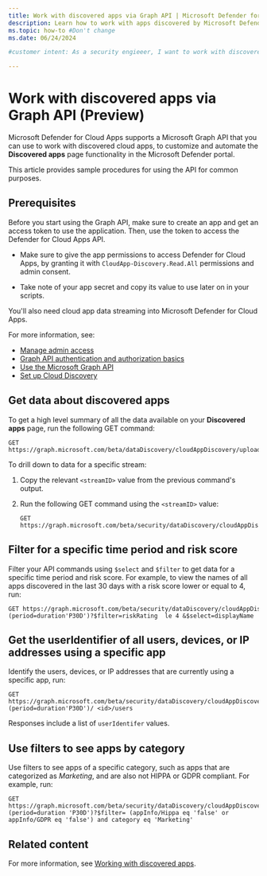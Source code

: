 ```yaml
---
title: Work with discovered apps via Graph API | Microsoft Defender for Cloud Apps
description: Learn how to work with apps discovered by Microsoft Defender for Cloud Apps via Graph API.
ms.topic: how-to #Don't change
ms.date: 06/24/2024

#customer intent: As a security engieeer, I want to work with discovered apps via API so that I can customize and automate the Microsoft Defender for Cloud Apps **Discovered apps** page functionality.

---
```


# Work with discovered apps via Graph API (Preview)

Microsoft Defender for Cloud Apps supports a Microsoft Graph API that you can use to work with discovered cloud apps, to customize and automate the **Discovered apps** page functionality in the Microsoft Defender portal.

This article provides sample procedures for using the API for common purposes.

## Prerequisites

Before you start using the Graph API, make sure to create an app and get an access token to use the application. Then, use the token to access the Defender for Cloud Apps API.

- Make sure to give the app permissions to access Defender for Cloud Apps, by granting it with `CloudApp-Discovery.Read.All` permissions and admin consent.

- Take note of your app secret and copy its value to use later on in your scripts.

You'll also need cloud app data streaming into Microsoft Defender for Cloud Apps.

For more information, see:

- [Manage admin access](manage-admins.md)
- [Graph API authentication and authorization basics](/graph/auth/auth-concepts)
- [Use the Microsoft Graph API](/graph/use-the-api)
- [Set up Cloud Discovery](set-up-cloud-discovery.md)

## Get data about discovered apps

To get a high level summary of all the data available on your **Discovered apps** page, run the following GET command:

```http
GET https://graph.microsoft.com/beta/dataDiscovery/cloudAppDiscovery/uploadedStreams
```

To drill down to data for a specific stream:

1. Copy the relevant `<streamID>` value from the previous command's output.
1. Run the following GET command using the `<streamID>` value:

    ```http
    GET https://graph.microsoft.com/beta/security/dataDiscovery/cloudAppDiscovery/uploadedStreams/<streamId>/aggregatedAppsDetails(period=duration'P90D')
    ```

## Filter for a specific time period and risk score

Filter your API commands using `$select` and `$filter` to get data for a specific time period and risk score. For example, to view the names of all apps discovered in the last 30 days with a risk score lower or equal to 4, run:

```http
GET https://graph.microsoft.com/beta/security/dataDiscovery/cloudAppDiscovery/uploadedStreams/<streamId>/aggregatedAppsDetails (period=duration'P30D')?$filter=riskRating  le 4 &$select=displayName
```

<!--For more information, see xref.-->

## Get the userIdentifier of all users, devices, or IP addresses using a specific app

Identify the users, devices, or IP addresses that are currently using a specific app, run:

```http
GET  https://graph.microsoft.com/beta/security/dataDiscovery/cloudAppDiscovery/uploadedStreams/<streamId>/aggregatedAppsDetails (period=duration'P30D')/ <id>/users  
```

Responses include a list of `userIdentifer` values.

<!--how to do this? 
*same for a collection of entities called Collection(discoveredCloudAppsipAddress) with 1 property called "ipAddress" 

*same for a collection of entities called Collection(discoveredCloudAppsDevice) with 1 property called "name". Note applicable only if the stream is Endpoint Stream. 

-->

## Use filters to see apps by category

Use filters to see apps of a specific category, such as apps that are categorized as *Marketing*, and are also not HIPPA or GDPR compliant. For example, run:

```http
GET  https://graph.microsoft.com/beta/security/dataDiscovery/cloudAppDiscovery/uploadedStreams/<MDEstreamId>/aggregatedAppsDetails (period=duration 'P30D')?$filter= (appInfo/Hippa eq 'false' or appInfo/GDPR eq 'false') and category eq 'Marketing'  
```

## Related content

For more information, see [Working with discovered apps](discovered-apps.md).